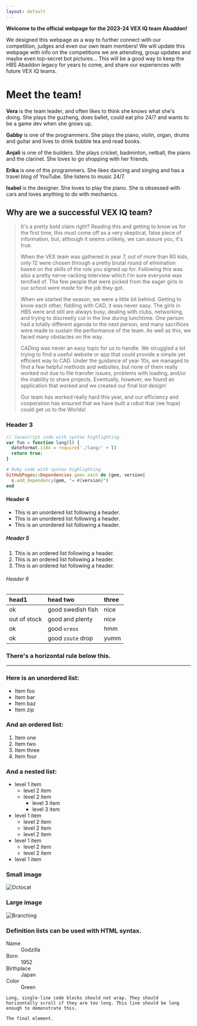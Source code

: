 ```yaml
---
layout: default
---
```



**Welcome to the official webpage for the 2023-24 VEX IQ team Abaddon!**

We designed this webpage as a way to further connect with our competition, judges and even our own team members! We will update this webpage with info on the competitions we are attending, group updates and maybe even top-secret bot pictures... This will be a good way to keep the HBS Abaddon legacy for years to come, and share our experiences with future VEX IQ teams. 


# Meet the team!

**Vera** is the team leader, and often likes to think she knows what she's doing. She plays the guzheng, does ballet, could eat pho 24/7 and wants to be a game dev when she grows up.

**Gabby** is one of the programmers. She plays the piano, violin, organ, drums and guitar and lives to drink bubble tea and read books.

**Anjali** is one of the builders. She plays cricket, badminton, netball, the piano and the clarinet. She loves to go shopping with her friends.

**Erika** is one of the programmers. She likes dancing and singing and has a travel blog of YouTube. She listens to music 24/7. 

**Isabel** is the designer. She loves to play the piano. She is obsessed with cars and loves anything to do with mechanics.



## Why are we a successful VEX IQ team?

> It's a pretty bold claim right? Reading this and getting to know us for the first time, this must come off as a very skeptical, false piece of information, but, although it seems unlikely, we can assure you, it's true.
>
> When the VEX team was gathered in year 7, out of more than 80 kids, only 12 were chosen through a pretty brutal round of elimination  based on the skills of the role you signed up for. Following this was also a pretty nerve-racking interview which I'm sure everyone was terrified of. The few people that were picked from the eager girls in our school were *made* for the job they got.
>
> When we started the season, we were a little bit behind. Getting to know each other, fiddling with CAD, it was never easy. The girls in HBS were and still are always busy, dealing with clubs, networking, and trying to discreetly cut in the line during lunchtime. One person had a totally different agenda to the next person, and many sacrifices were made to sustain the performance of the team. As well as this, we faced many obstacles on the way.
>
> CADing was never an easy topic for us to handle. We struggled a lot trying to find a useful website or app that could provide a simple yet efficient way to CAD. Under the guidance of year 10s, we managed to find a few helpful methods and websites, but none of them really worked out due to file transfer issues, problems with loading, and/or the inability to share projects. Eventually, however, we found an application that worked and we created our final bot design!
>
> Our team has worked really hard this year, and our efficiency and cooperation has ensured that we have built a robot that (we hope) could get us to the Worlds!



### Header 3

```js
// Javascript code with syntax highlighting.
var fun = function lang(l) {
  dateformat.i18n = require('./lang/' + l)
  return true;
}
```

```ruby
# Ruby code with syntax highlighting
GitHubPages::Dependencies.gems.each do |gem, version|
  s.add_dependency(gem, "= #{version}")
end
```

#### Header 4

*   This is an unordered list following a header.
*   This is an unordered list following a header.
*   This is an unordered list following a header.

##### Header 5

1.  This is an ordered list following a header.
2.  This is an ordered list following a header.
3.  This is an ordered list following a header.

###### Header 6

| head1        | head two          | three |
|:-------------|:------------------|:------|
| ok           | good swedish fish | nice  |
| out of stock | good and plenty   | nice  |
| ok           | good `oreos`      | hmm   |
| ok           | good `zoute` drop | yumm  |

### There's a horizontal rule below this.

* * *

### Here is an unordered list:

*   Item foo
*   Item bar
*   Item baz
*   Item zip

### And an ordered list:

1.  Item one
1.  Item two
1.  Item three
1.  Item four

### And a nested list:

- level 1 item
  - level 2 item
  - level 2 item
    - level 3 item
    - level 3 item
- level 1 item
  - level 2 item
  - level 2 item
  - level 2 item
- level 1 item
  - level 2 item
  - level 2 item
- level 1 item

### Small image

![Octocat](https://github.githubassets.com/images/icons/emoji/octocat.png)

### Large image

![Branching](https://guides.github.com/activities/hello-world/branching.png)


### Definition lists can be used with HTML syntax.

<dl>
<dt>Name</dt>
<dd>Godzilla</dd>
<dt>Born</dt>
<dd>1952</dd>
<dt>Birthplace</dt>
<dd>Japan</dd>
<dt>Color</dt>
<dd>Green</dd>
</dl>

```
Long, single-line code blocks should not wrap. They should horizontally scroll if they are too long. This line should be long enough to demonstrate this.
```

```
The final element.
```
